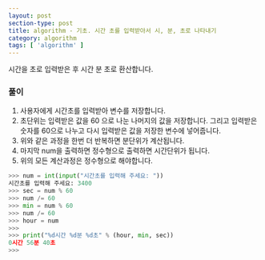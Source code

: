 ```yaml
---
layout: post
section-type: post
title: algorithm - 기초. 시간 초를 입력받아서 시, 분, 초로 나타내기
category: algorithm
tags: [ 'algorithm' ]
---
```


시간을 초로 입력받은 후 시간 분 초로 환산합니다.

### 풀이
1. 사용자에게 시간초를 입력받아 변수를 저장합니다.
2. 초단위는 입력받은 값을 60 으로 나눈 나머지의 값을 저장합니다. 그리고 입력받은 숫자를 60으로 나누고 다시 입력받은 값을 저장한 변수에 넣어줍니다.
3. 위와 같은 과정을 한번 더 반복하면 분단위가 계산됩니다.
4. 마지막 num을 출력하면 정수형으로 출력하면 시간단위가 됩니다.
5. 위의 모든 계산과정은 정수형으로 해야합니다.

```python
>>> num = int(input("시간초를 입력해 주세요: "))
시간초를 입력해 주세요: 3400
>>> sec = num % 60
>>> num /= 60
>>> min = num % 60
>>> num /= 60
>>> hour = num
>>>
>>> print("%d시간 %d분 %d초" % (hour, min, sec))
0시간 56분 40초
>>>
```
